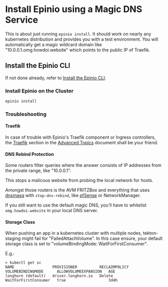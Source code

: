 # Install Epinio using a Magic DNS Service

This is about just running `epinio install`. It should work on nearly any kubernetes distribution and provides you with a test environment.
You will automatically get a magic wildcard domain like "10.0.0.1.omg.howdoi.website" which points to the public IP of Traefik.

## Install the Epinio CLI

If not done already, refer to [Install the Epinio CLI](./docs/user/tutorials/install_epinio_cli.md).

### Install Epinio on the Cluster

```bash
epinio install
```

### Troubleshooting

#### Traefik

In case of trouble with Epinio's Traefik component or Ingress controllers, the [Traefik](../explanations/advanced.md#traefik) section in the
[Advanced Topics](../explanations/advanced.md) document shall be your friend.

#### DNS Rebind Protection

Some routers filter queries where the answer consists of IP addresses from the private range, like "10.0.0.1".

This stops a malicous website from probing the local network for hosts.

Amongst those routers is the AVM FRITZBox and everything that uses [dnsmasq](https://thekelleys.org.uk/dnsmasq/docs/dnsmasq-man.html) with `stop-dns-rebind`, like [pfSense](https://docs.netgate.com/pfsense/en/latest/services/dns/rebinding.html) or NetworkManager.

If you still want to use the default magic DNS, you'll have to whitelist `omg.howdoi.website` in your local DNS server.

#### Storage Class

When pushing an app in a kubernetes cluster with multiple nodes, tekton-staging might fail for "FailedAttachVolume".
In this case ensure, your default storage class is set to "volumeBindingMode: WaitForFirstConsumer".

E.g.:

```
> kubectl get sc
NAME                 PROVISIONER          RECLAIMPOLICY   VOLUMEBINDINGMODE      ALLOWVOLUMEEXPANSION   AGE
longhorn (default)   driver.longhorn.io   Delete          WaitForFirstConsumer   true                   3d4h
```
